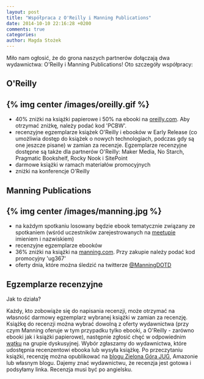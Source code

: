```yaml
---
layout: post
title: "Współpraca z O'Reilly i Manning Publications"
date: 2014-10-10 22:16:28 +0200
comments: true
categories: 
author: Magda Stożek
---
```

Miło nam ogłosić, że do grona naszych partnerów dołączają dwa wydawnictwa: O'Reilly i Manning Publications! Oto szczegóły współpracy:

O'Reilly
---------
{% img center /images/oreilly.gif %}
---------
- 40% zniżki na książki papierowe i 50% na ebooki na <a href="http://www.oreilly.com" target="_blank">oreilly.com</a>. Aby otrzymać zniżkę, należy podać kod 'PCBW'.
- recenzyjne egzemplarze książek O'Reilly i ebooków w Early Release (co umożliwia dostęp do książek o nowych technologiach, podczas gdy są one jeszcze pisane) w zamian za recenzje. Egzemplarze recenzyjne dostępne są także dla partnerów O'Reilly: Maker Media, No Starch, Pragmatic Bookshelf, Rocky Nook i SitePoint
- darmowe książki w ramach materiałów promocyjnych
- zniżki na konferencje O'Reilly

<!-- more -->

Manning Publications
--------
{% img center /images/manning.jpg %}
--------
- na każdym spotkaniu losowany będzie ebook tematycznie związany ze spotkaniem (wśród uczestników zarejestrowanych na <a href="http://www.meetup.com/Zielona-Gora-JUG/" target="_blank">meetupie</a> imieniem i nazwiskiem)
- recenzyjne egzemplarze ebooków
- 36% zniżki na książki na <a href="http://manning.com" target="_blank">manning.com</a>. Przy zakupie należy podać kod promocyjny 'ug367'
- oferty dnia, które można śledzić na twitterze <a href="http://twitter.com/ManningDOTD" target="_blank">@ManningDOTD</a>

Egzemplarze recenzyjne
--------
Jak to działa?

Każdy, kto zobowiąże się do napisania recenzji, może otrzymać na własność darmowy egzemplarz wybranej książki w zamian za recenzję. Książkę do recenzji można wybrać dowolną z oferty wydawnictwa (przy czym Manning oferuje w tym przypadku tylko ebooki, a O'Reilly - zarówno ebooki jak i książki papierowe), następnie zgłosić chęć w odpowiednim <a href="https://groups.google.com/forum/?hl=pl#!topic/zielona-gora-jug/rf8vRNltjdw" target="_blank">wątku</a> na grupie dyskusyjnej. Wybór zgłaszamy do wydawnictwa, które udostępnia recenzentowi ebooka lub wysyła książkę. Po przeczytaniu książki, recenzję można opublikować na <a href="http://jug.zgora.pl">blogu Zielona Góra JUG</a>, Amazonie lub własnym blogu. Dajemy znać wydawnictwu, że recenzja jest gotowa i podsyłamy linka. Recenzja musi być po angielsku.

